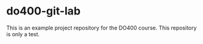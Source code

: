# do400-git-lab
This is an example project repository for the DO400 course.
This repository is only a test.